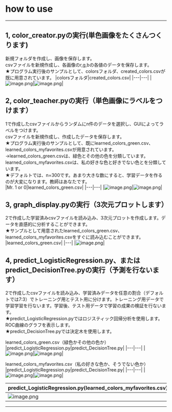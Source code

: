 # how to use

***************************


## 1, color_creator.pyの実行(単色画像をたくさんつくります)
新規フォルダを作成し、画像を保存します。<br>
csvファイルを新規作成し、各画像のr,g,bの各値のデータを保存します。<br>
★プログラム実行後のサンプルとして、colorsフォルダ、created_colors.csvが既に用意されています。
|colorsフォルダ|created_colors.csv|
|---|---|
|![image.png](https://qiita-image-store.s3.ap-northeast-1.amazonaws.com/0/579786/287b773d-c661-67f3-6509-9c3902e305e8.png)|![image.png](https://qiita-image-store.s3.ap-northeast-1.amazonaws.com/0/579786/230502e4-f611-9c03-43ec-938e4b978802.png)|


## 2, color_teacher.pyの実行（単色画像にラベルをつけます）
1で作成したcsvファイルからランダムにn件のデータを選択し、GUIによってラベルをつけます。<br>
csvファイルを新規作成し、作成したデータを保存します。<br>
★プログラム実行後のサンプルとして、既にlearned_colors_green.csv、learned_colors_myfavorites.csvが用意されています。<br>
→learned_colors_green.csvは、緑色とその他の色を分類しています。learned_colors_myfavorites.csvは、私の好きな色と好きでない色とを分類しています。<br>
★デフォルトでは、n=300です。あまり大きな数にすると、学習データを作るのが大変になります。教師はあなたです。<br>
|Mr. 1 or 0|learned_colors_green.csv|
|---|---|
|![image.png](https://qiita-image-store.s3.ap-northeast-1.amazonaws.com/0/579786/92b2bbbc-2d8a-491e-5e09-5e8b4e9715b2.png)|![image.png](https://qiita-image-store.s3.ap-northeast-1.amazonaws.com/0/579786/78c96ad9-fc43-9aa7-aeca-6a73ad7101b6.png)|



## 3, graph_display.pyの実行（3次元プロットします）
2で作成した学習済みcsvファイルを読み込み、3次元プロットを作成します。データを直感的に分析することができます。<br>
★サンプルとして用意されたlearned_colors_green.csv、learned_colors_myfavorites.csvをすぐに読み込むことができます。<br>
|learned_colors_green.csv|
|---|
|![image.png](https://qiita-image-store.s3.ap-northeast-1.amazonaws.com/0/579786/9708e565-74f3-8c97-4999-eef7e1a1c5fb.png)|


## 4, predict_LogisticRegression.py、またはpredict_DecisionTree.pyの実行（予測を行ないます）
2で作成したcsvファイルを読み込み、学習済みデータを任意の割合（デフォルトでは7:3）でトレーニング用とテスト用に分けます。トレーニング用データで学習学習を行ないます。学習後、テスト用データで学習の成果の検証を行ないます。<br>
★predict_LogisticRegression.pyではロジスティック回帰分析を使用します。ROC曲線のグラフを表示します。<br>
★predict_DecisionTree.pyでは決定木を使用します。<br>

learned_colors_green.csv（緑色かその他の色か）
|predict_LogisticRegression.py|predict_DecisionTree.py|
|---|---|
|![image.png](https://qiita-image-store.s3.ap-northeast-1.amazonaws.com/0/579786/c3f7d9ca-d931-683f-28f2-265b43d0d2dd.png)|![image.png](https://qiita-image-store.s3.ap-northeast-1.amazonaws.com/0/579786/56a55123-d6b4-c85a-947a-cf9ccb04658d.png)|

learned_colors_myfavorites.csv（私の好きな色か、そうでない色か）
|predict_LogisticRegression.py|predict_DecisionTree.py|
|---|---|
|![image.png](https://qiita-image-store.s3.ap-northeast-1.amazonaws.com/0/579786/85c52b81-79bb-8706-12bf-587086ffe2d6.png)|![image.png](https://qiita-image-store.s3.ap-northeast-1.amazonaws.com/0/579786/5006f865-614d-0864-fe84-c53010faa5a3.png)|

|predict_LogisticRegression.py(learned_colors_myfavorites.csv)|
|---|
|![image.png](https://qiita-image-store.s3.ap-northeast-1.amazonaws.com/0/579786/df36eec2-ad74-e8a1-c066-48652335aced.png)|---|
****************************
